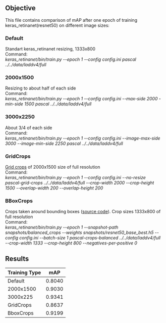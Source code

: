 ## Objective
This file contains comparison of mAP after one epoch of training keras_retinanet(resnet50) on different image sizes:

### Default
Standart keras_retinanet resizing, 1333x800  
Command:  
*keras_retinanet/bin/train.py --epoch 1 --config config.ini pascal ../../data/laddv4/full*

### 2000x1500
Resizing to about half of each side  
Command:  
*keras_retinanet/bin/train.py --epoch 1 --config config.ini --max-side 2000 -min-side 1500 pascal ../../data/laddv4/full*

### 3000x2250
About 3/4 of each side  
Command:  
*keras_retinanet/bin/train.py --epoch 1 --config config.ini --image-max-side 3000 --image-min-side 2250 pascal ../../data/laddv4/full*

### GridCrops
[Grid crops](https://github.com/lacmus-foundation/lacmus/blob/master/keras_retinanet/preprocessing/pascal_voc_grid_crops.py) of 2000x1500 size of full resolution  
Command:  
*keras_retinanet/bin/train.py --epoch 1 --config config.ini --no-resize pascal-grid-crops ../../data/laddv4/full --crop-width 2000 --crop-height 1500 --overlap-width 200 --overlap-height 200* 

### BBoxCrops
Crops taken around bounding boxes ([source code](https://github.com/prickly-u/lacmus/blob/balanced_crops/keras_retinanet/preprocessing/pascal_voc_balanced_crops.py)).
Crop sizes 1333x800 of full resolution  
Command:  
*keras_retinanet/bin/train.py --epoch 1 --snapshot-path snapshots/balanced_crops --weights snapshots/resnet50_base_best.h5 --config config.ini --batch-size 1  pascal-crops-balanced ../../data/laddv4/full --crop-width 1333 --crop-height 800 --negatives-per-positive 0* 

## Results

| Training Type |   mAP     |
| ------------- | --------- |
| Default       |  0.8040   |
| 2000x1500     |  0.9030   |
| 3000x225      |  0.9341   |
| GridCrops     |  0.8637   |
| BboxCrops     |  0.9199   |

